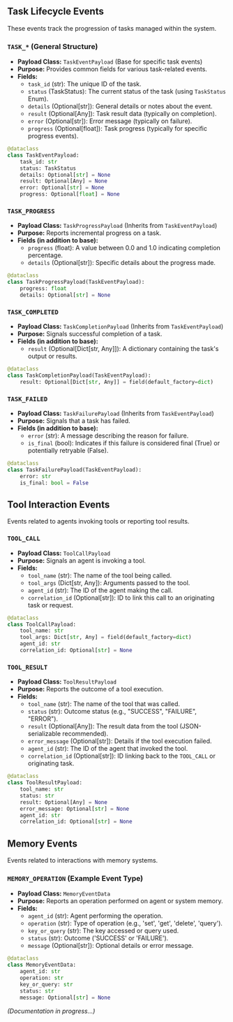 ## Task Lifecycle Events

These events track the progression of tasks managed within the system.

### `TASK_*` (General Structure)

*   **Payload Class:** `TaskEventPayload` (Base for specific task events)
*   **Purpose:** Provides common fields for various task-related events.
*   **Fields:**
    *   `task_id` (str): The unique ID of the task.
    *   `status` (TaskStatus): The current status of the task (using `TaskStatus` Enum).
    *   `details` (Optional[str]): General details or notes about the event.
    *   `result` (Optional[Any]): Task result data (typically on completion).
    *   `error` (Optional[str]): Error message (typically on failure).
    *   `progress` (Optional[float]): Task progress (typically for specific progress events).

```python
@dataclass
class TaskEventPayload:
    task_id: str
    status: TaskStatus
    details: Optional[str] = None
    result: Optional[Any] = None
    error: Optional[str] = None
    progress: Optional[float] = None
```

### `TASK_PROGRESS`

*   **Payload Class:** `TaskProgressPayload` (Inherits from `TaskEventPayload`)
*   **Purpose:** Reports incremental progress on a task.
*   **Fields (in addition to base):**
    *   `progress` (float): A value between 0.0 and 1.0 indicating completion percentage.
    *   `details` (Optional[str]): Specific details about the progress made.

```python
@dataclass
class TaskProgressPayload(TaskEventPayload):
    progress: float
    details: Optional[str] = None
```

### `TASK_COMPLETED`

*   **Payload Class:** `TaskCompletionPayload` (Inherits from `TaskEventPayload`)
*   **Purpose:** Signals successful completion of a task.
*   **Fields (in addition to base):**
    *   `result` (Optional[Dict[str, Any]]): A dictionary containing the task's output or results.

```python
@dataclass
class TaskCompletionPayload(TaskEventPayload):
    result: Optional[Dict[str, Any]] = field(default_factory=dict)
```

### `TASK_FAILED`

*   **Payload Class:** `TaskFailurePayload` (Inherits from `TaskEventPayload`)
*   **Purpose:** Signals that a task has failed.
*   **Fields (in addition to base):**
    *   `error` (str): A message describing the reason for failure.
    *   `is_final` (bool): Indicates if this failure is considered final (True) or potentially retryable (False).

```python
@dataclass
class TaskFailurePayload(TaskEventPayload):
    error: str
    is_final: bool = False
```

## Tool Interaction Events

Events related to agents invoking tools or reporting tool results.

### `TOOL_CALL`

*   **Payload Class:** `ToolCallPayload`
*   **Purpose:** Signals an agent is invoking a tool.
*   **Fields:**
    *   `tool_name` (str): The name of the tool being called.
    *   `tool_args` (Dict[str, Any]): Arguments passed to the tool.
    *   `agent_id` (str): The ID of the agent making the call.
    *   `correlation_id` (Optional[str]): ID to link this call to an originating task or request.

```python
@dataclass
class ToolCallPayload:
    tool_name: str
    tool_args: Dict[str, Any] = field(default_factory=dict)
    agent_id: str
    correlation_id: Optional[str] = None
```

### `TOOL_RESULT`

*   **Payload Class:** `ToolResultPayload`
*   **Purpose:** Reports the outcome of a tool execution.
*   **Fields:**
    *   `tool_name` (str): The name of the tool that was called.
    *   `status` (str): Outcome status (e.g., "SUCCESS", "FAILURE", "ERROR").
    *   `result` (Optional[Any]): The result data from the tool (JSON-serializable recommended).
    *   `error_message` (Optional[str]): Details if the tool execution failed.
    *   `agent_id` (str): The ID of the agent that invoked the tool.
    *   `correlation_id` (Optional[str]): ID linking back to the `TOOL_CALL` or originating task.

```python
@dataclass
class ToolResultPayload:
    tool_name: str
    status: str
    result: Optional[Any] = None
    error_message: Optional[str] = None
    agent_id: str
    correlation_id: Optional[str] = None
```

## Memory Events

Events related to interactions with memory systems.

### `MEMORY_OPERATION` (Example Event Type)

*   **Payload Class:** `MemoryEventData`
*   **Purpose:** Reports an operation performed on agent or system memory.
*   **Fields:**
    *   `agent_id` (str): Agent performing the operation.
    *   `operation` (str): Type of operation (e.g., 'set', 'get', 'delete', 'query').
    *   `key_or_query` (str): The key accessed or query used.
    *   `status` (str): Outcome ('SUCCESS' or 'FAILURE').
    *   `message` (Optional[str]): Optional details or error message.

```python
@dataclass
class MemoryEventData:
    agent_id: str
    operation: str
    key_or_query: str
    status: str
    message: Optional[str] = None
```

*(Documentation in progress...)* 